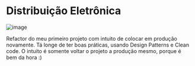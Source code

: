 # Distribuição Eletrônica

![image](https://user-images.githubusercontent.com/77810817/229289143-cabd4cdc-292a-4620-a20f-2f03c1834c3e.png)

Refactor do meu primeiro projeto com intuito de colocar em produção novamente.
Tá longe de ter boas práticas, usando Design Patterns e Clean code. O intuito é somente voltar o projeto a produção mesmo, porque é bem da hora :)
